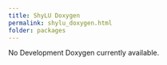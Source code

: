 ```yaml
---
title: ShyLU Doxygen
permalink: shylu_doxygen.html
folder: packages
---
```


No Development Doxygen currently available.
